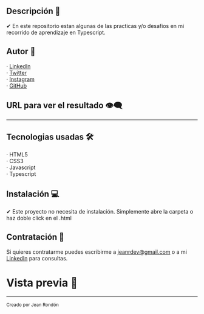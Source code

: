 ## Descripción 💬

✔ En este repositorio estan algunas de las practicas y/o desafios en mi recorrido de aprendizaje en Typescript.
  
## Autor 🤠

· [LinkedIn](https://www.linkedin.com/in/jeandv/) <br>
· [Twitter](https://www.twitter.com/r4yb4/) <br>
· [Instagram](https://www.instagram.com/jnxrn/) <br>
· [GitHub](https://github.com/jeandv/) 

## URL para ver el resultado 👁‍🗨

***

## Tecnologias usadas 🛠️

· HTML5 <br>
· CSS3 <br>
· Javascript <br>
· Typescript <br>

## Instalación 💻

✔ Este proyecto no necesita de instalación. Simplemente abre la carpeta o haz doble click en el .html

## Contratación 📧

Si quieres contratarme puedes escribirme a jeanrdev@gmail.com o a mi [LinkedIn](https://www.linkedin.com/in/jeandv/) para consultas.

# Vista previa 🔎

***

<small>Creado por Jean Rondón</small>
